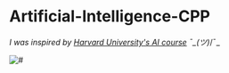 # Artificial-Intelligence-CPP

_I was inspired by [Harvard University's AI course](https://www.youtube.com/playlist?list=PLhQjrBD2T382Nz7z1AEXmioc27axa19Kv) ¯\_(ツ)_/¯_

<img src=/Sources/aa.png alt="#"/>



